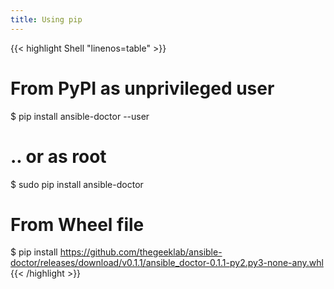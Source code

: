 ```yaml
---
title: Using pip
---
```


<!-- prettier-ignore-start -->
<!-- markdownlint-disable -->
<!-- spellchecker-disable -->
{{< highlight Shell "linenos=table" >}}
# From PyPI as unprivileged user
$ pip install ansible-doctor --user

# .. or as root
$ sudo pip install ansible-doctor

# From Wheel file
$ pip install https://github.com/thegeeklab/ansible-doctor/releases/download/v0.1.1/ansible_doctor-0.1.1-py2.py3-none-any.whl
{{< /highlight >}}
<!-- spellchecker-enable -->
<!-- markdownlint-restore -->
<!-- prettier-ignore-end -->
